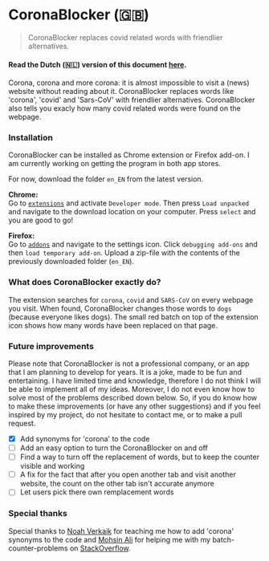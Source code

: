 # CoronaBlocker (:uk:)
>CoronaBlocker replaces covid related words with friendlier alternatives.

#### Read the Dutch (:netherlands:) version of this document [here](/README-nl_NL). 

Corona, corona and more corona: it is almost impossible to visit a (news) website without reading about it. CoronaBlocker replaces words like 'corona', 'covid' and 'Sars-CoV' with friendlier alternatives. CoronaBlocker also tells you exacly how many covid related words were found on the webpage.

### Installation 
CoronaBlocker can be installed as Chrome extension or Firefox add-on. I am currently working on getting the program in both app stores.

For now, download the folder `en_EN` from the latest version.

**Chrome:** <br>
Go to [`extensions`](chrome://extensions/) and activate `Developer mode`. Then press `Load unpacked` and navigate to the download location on your computer. Press `select` and you are good to go!

**Firefox:** <br>
Go to [`addons`](about:addons) and navigate to the settings icon. Click `debugging add-ons` and then `load temporary add-on`. Upload a zip-file with the contents of the previously downloaded folder (`en_EN`).

### What does CoronaBlocker exactly do?
The extension searches for `corona`, `covid` and `SARS-CoV` on every webpage you visit. When found, CoronaBlocker changes those words to `dogs` (because everyone likes dogs). The small red batch on top of the extension icon shows how many words have been replaced on that page.


### Future improvements
Please note that CoronaBlocker is not a professional company, or an app that I am planning to develop for years. It is a joke, made to be fun and entertaining. I have limited time and knowledge, therefore I do not think I will be able to implement all of my ideas. Moreover, I do not even know how to solve most of the problems described down below. So, if you do know how to make these improvements (or have any other suggestions) and if you feel inspired by my project, do not hesitate to contact me, or to make a pull request.

- [x] Add synonyms for 'corona' to the code
- [ ] Add an easy option to turn the CoronaBlocker on and off
- [ ] Find a way to turn off the replacement of words, but to keep the counter visible and working
- [ ] A fix for the fact that after you open another tab and visit another website, the count on the other tab isn't accurate anymore
- [ ] Let users pick there own remplacement words

### Special thanks
Special thanks to [Noah Verkaik](https://github.com/Nowaha) for teaching me how to add 'corona' synonyms to the code and [Mohsin Ali](https://github.com/mohsinaliryk) for helping me with my batch-counter-problems on [StackOverflow](https://stackoverflow.com/questions/64459576/incremental-counter-chrome-extension-batch-javascript).
